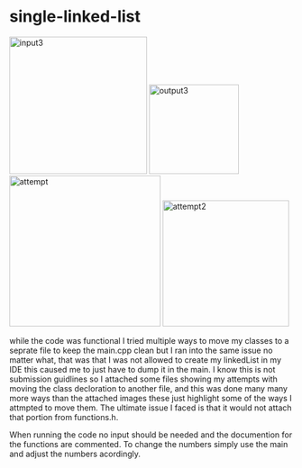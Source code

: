 # single-linked-list

<img width="244" alt="input3" src="https://github.com/hunterb902/single-linked-list/assets/159498289/846a88af-86a1-44f4-aa7d-5ffebc084294">
<img width="159" alt="output3" src="https://github.com/hunterb902/single-linked-list/assets/159498289/e579c934-789c-4989-aa22-1714b9401697">
<img width="268" alt="attempt" src="https://github.com/hunterb902/single-linked-list/assets/159498289/af6ab4f6-9c83-4ef4-9fde-4a3b1f7ced39">
<img width="224" alt="attempt2" src="https://github.com/hunterb902/single-linked-list/assets/159498289/d76846c3-7fbe-4165-bf6f-905b711c08a7">

while the code was functional I tried multiple ways to move my classes to a seprate file to keep the main.cpp clean but I ran into the same issue no matter what, that was that I was not allowed to create my linkedList in my IDE this caused me to just have to dump it in the main. I know this is not submission guidlines so I attached some files showing my attempts with moving the class decloration to another file, and this was done many many more ways than the attached images these just highlight some of the ways I attmpted to move them. The ultimate issue I faced is that it would not attach that portion from functions.h. 

When running the code no input should be needed and the documention for the functions are commented. To change the numbers simply use the main and adjust the numbers acordingly. 
